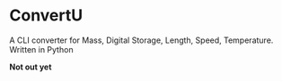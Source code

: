 # ConvertU
A CLI converter for Mass, Digital Storage, Length, Speed, Temperature. Written in Python


**Not out yet**
